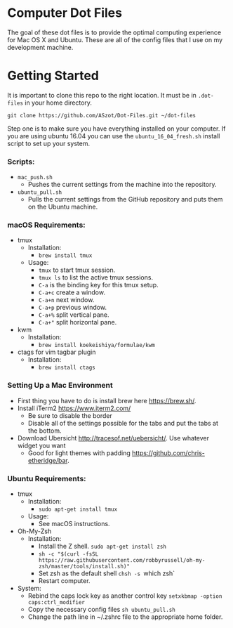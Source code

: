# Computer Dot Files
The goal of these dot files is to provide the optimal computing experience for Mac OS X and Ubuntu. 
These are all of the config files that I use on my development machine. 

# Getting Started
It is important to clone this repo to the right location. It must be in
`.dot-files` in your home directory. 

```
git clone https://github.com/ASzot/Dot-Files.git ~/dot-files
```

Step one is to make sure you have everything installed on your computer. If you
are using ubuntu 16.04 you can use the `ubuntu_16_04_fresh.sh` install script
to set up your system. 

### Scripts:
* `mac_push.sh`
  * Pushes the current settings from the machine into the repository.
* `ubuntu_pull.sh`
  * Pulls the current settings from the GitHub repository and puts them on the
    Ubuntu machine.

### macOS Requirements:
* tmux
  * Installation:
    * `brew install tmux`
  * Usage:
    * `tmux` to start tmux session.
    * `tmux ls` to list the active tmux sessions. 
    * `C-a` is the binding key for this tmux setup.
    * `C-a+c` create a window.
    * `C-a+n` next window.
    * `C-a+p` previous window.
    * `C-a+%` split vertical pane.
    * `C-a+"` split horizontal pane.
* kwm
  * Installation:
    * `brew install koekeishiya/formulae/kwm`
* ctags for vim tagbar plugin
  * Installation:
    * `brew install ctags`
### Setting Up a Mac Environment
* First thing you have to do is install brew here https://brew.sh/. 
* Install iTerm2 https://www.iterm2.com/
  * Be sure to disable the border
  * Disable all of the settings possible for the tabs and put the tabs at the
    bottom. 
* Download Ubersicht http://tracesof.net/uebersicht/. Use whatever widget you
  want 
  * Good for light themes with padding https://github.com/chris-etheridge/bar.

### Ubuntu Requirements:
* tmux
  * Installation:
    * `sudo apt-get install tmux`
  * Usage:
    * See macOS instructions. 
* Oh-My-Zsh
  * Installation:
    * Install the Z shell. `sudo apt-get install zsh`
    * `sh -c "$(curl -fsSL https://raw.githubusercontent.com/robbyrussell/oh-my-zsh/master/tools/install.sh)"`
    * Set zsh as the default shell `chsh -s `which zsh`
    * Restart computer.
* System:
  * Rebind the caps lock key as another control key `setxkbmap -option caps:ctrl_modifier`
  * Copy the necessary config files `sh ubuntu_pull.sh`
  * Change the path line in ~/.zshrc file to the appropriate home folder.

